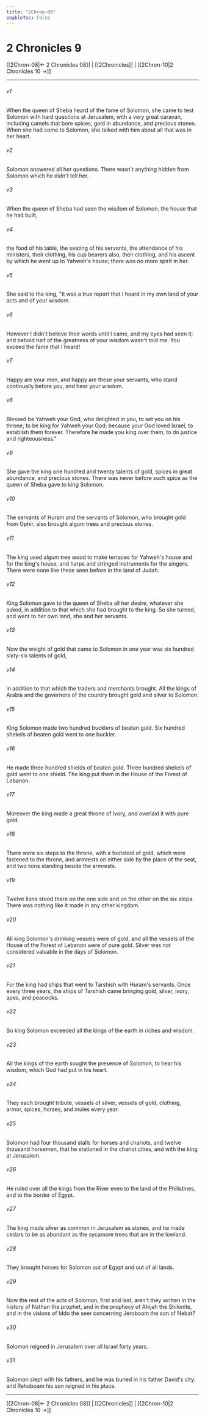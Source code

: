 ```yaml
---
title: "2Chron-09"
enableToc: false
---
```


# 2 Chronicles 9

[[2Chron-08|← 2 Chronicles 08]] | [[2Chronicles]] | [[2Chron-10|2 Chronicles 10 →]]
***



###### v1 
When the queen of Sheba heard of the fame of Solomon, she came to test Solomon with hard questions at Jerusalem, with a very great caravan, including camels that bore spices, gold in abundance, and precious stones. When she had come to Solomon, she talked with him about all that was in her heart. 

###### v2 
Solomon answered all her questions. There wasn't anything hidden from Solomon which he didn't tell her. 

###### v3 
When the queen of Sheba had seen the wisdom of Solomon, the house that he had built, 

###### v4 
the food of his table, the seating of his servants, the attendance of his ministers, their clothing, his cup bearers also, their clothing, and his ascent by which he went up to Yahweh's house; there was no more spirit in her. 

###### v5 
She said to the king, "It was a true report that I heard in my own land of your acts and of your wisdom. 

###### v6 
However I didn't believe their words until I came, and my eyes had seen it; and behold half of the greatness of your wisdom wasn't told me. You exceed the fame that I heard! 

###### v7 
Happy are your men, and happy are these your servants, who stand continually before you, and hear your wisdom. 

###### v8 
Blessed be Yahweh your God, who delighted in you, to set you on his throne, to be king for Yahweh your God; because your God loved Israel, to establish them forever. Therefore he made you king over them, to do justice and righteousness." 

###### v9 
She gave the king one hundred and twenty talents of gold, spices in great abundance, and precious stones. There was never before such spice as the queen of Sheba gave to king Solomon. 

###### v10 
The servants of Huram and the servants of Solomon, who brought gold from Ophir, also brought algum trees and precious stones. 

###### v11 
The king used algum tree wood to make terraces for Yahweh's house and for the king's house, and harps and stringed instruments for the singers. There were none like these seen before in the land of Judah. 

###### v12 
King Solomon gave to the queen of Sheba all her desire, whatever she asked, in addition to that which she had brought to the king. So she turned, and went to her own land, she and her servants. 

###### v13 
Now the weight of gold that came to Solomon in one year was six hundred sixty-six talents of gold, 

###### v14 
in addition to that which the traders and merchants brought. All the kings of Arabia and the governors of the country brought gold and silver to Solomon. 

###### v15 
King Solomon made two hundred bucklers of beaten gold. Six hundred shekels of beaten gold went to one buckler. 

###### v16 
He made three hundred shields of beaten gold. Three hundred shekels of gold went to one shield. The king put them in the House of the Forest of Lebanon. 

###### v17 
Moreover the king made a great throne of ivory, and overlaid it with pure gold. 

###### v18 
There were six steps to the throne, with a footstool of gold, which were fastened to the throne, and armrests on either side by the place of the seat, and two lions standing beside the armrests. 

###### v19 
Twelve lions stood there on the one side and on the other on the six steps. There was nothing like it made in any other kingdom. 

###### v20 
All king Solomon's drinking vessels were of gold, and all the vessels of the House of the Forest of Lebanon were of pure gold. Silver was not considered valuable in the days of Solomon. 

###### v21 
For the king had ships that went to Tarshish with Huram's servants. Once every three years, the ships of Tarshish came bringing gold, silver, ivory, apes, and peacocks. 

###### v22 
So king Solomon exceeded all the kings of the earth in riches and wisdom. 

###### v23 
All the kings of the earth sought the presence of Solomon, to hear his wisdom, which God had put in his heart. 

###### v24 
They each brought tribute, vessels of silver, vessels of gold, clothing, armor, spices, horses, and mules every year. 

###### v25 
Solomon had four thousand stalls for horses and chariots, and twelve thousand horsemen, that he stationed in the chariot cities, and with the king at Jerusalem. 

###### v26 
He ruled over all the kings from the River even to the land of the Philistines, and to the border of Egypt. 

###### v27 
The king made silver as common in Jerusalem as stones, and he made cedars to be as abundant as the sycamore trees that are in the lowland. 

###### v28 
They brought horses for Solomon out of Egypt and out of all lands. 

###### v29 
Now the rest of the acts of Solomon, first and last, aren't they written in the history of Nathan the prophet, and in the prophecy of Ahijah the Shilonite, and in the visions of Iddo the seer concerning Jeroboam the son of Nebat? 

###### v30 
Solomon reigned in Jerusalem over all Israel forty years. 

###### v31 
Solomon slept with his fathers, and he was buried in his father David's city: and Rehoboam his son reigned in his place.

***
[[2Chron-08|← 2 Chronicles 08]] | [[2Chronicles]] | [[2Chron-10|2 Chronicles 10 →]]

